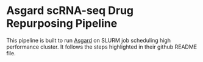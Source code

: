 # Asgard scRNA-seq Drug Repurposing Pipeline 
This pipeline is built to run [Asgard](https://github.com/lanagarmire/Asgard) on SLURM job scheduling high performance cluster.
It follows the steps highlighted in their github README file.

